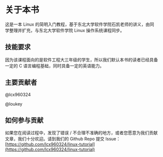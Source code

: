 # 关于本书

这是一本 Linux 的简明入门教程，基于东北大学软件学院石凯老师的讲义，由同学整理并扩充，与东北大学软件学院 Linux 操作系统课程同步。

## 技能要求

因为该课程面向的是软件工程大三年级的学生，所以我们默认本书的读者已经具备一定的 C 语言编程基础，同时具备一定的英语能力。

## 主要贡献者

@lcx960324

@loukey

## 如何参与贡献

如果您在阅读过程中，发现了错误 / 不合理不准确的地方，或者您愿意为我们贡献文章，我们十分欢迎。请到我们的 Github Repo 提交 Issue：[https://github.com/lcx960324/linux-tutorial](https://github.com/lcx960324/linux-tutorial)

